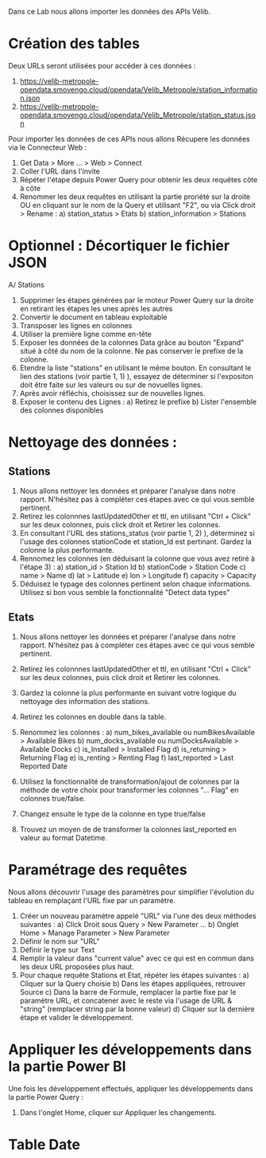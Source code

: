 Dans ce Lab nous allons importer les données des APIs Vélib. 

# Création des tables

Deux URLs seront utilisées pour accéder à ces données : 
1) https://velib-metropole-opendata.smovengo.cloud/opendata/Velib_Metropole/station_information.json
2) https://velib-metropole-opendata.smovengo.cloud/opendata/Velib_Metropole/station_status.json

Pour importer les données de ces APIs nous allons Récupere les données via le Connecteur Web : 
1) Get Data > More ... > Web > Connect 
2) Coller l'URL dans l'invite 
3) Répéter l'étape depuis Power Query pour obtenir les deux requêtes côte à côte 
4) Renommer les deux requêtes en utilisant la partie proriété sur la droite OU en cliquant sur le nom de la Query et utilisant "F2", ou via Click droit > Rename : 
  a) station_status > Etats
  b) station_information > Stations

# Optionnel : Décortiquer le fichier JSON

A/ Stations
1) Supprimer les étapes générées par le moteur Power Query sur la droite en retirant les étapes les unes après les autres 
2) Convertir le document en tableau exploitable 
3) Transposer les lignes en colonnes
4) Utiliser la première ligne comme en-tête
5) Exposer les données de la colonnes Data grâce au bouton "Expand" situé à côté du nom de la colonne. Ne pas conserver le prefixe de la colonne. 
6) Etendre la liste "stations" en utilisant le même bouton. En consultant le lien des stations (voir partie 1, 1) ), essayez de déterminer si l'expositon doit être faite sur les valeurs ou sur de novuelles lignes. 
7) Après avoir réfléchis, choisissez sur de nouvelles lignes. 
8) Exposer le contenu des Lignes : 
  a) Retirez le prefixe
  b) Lister l'ensemble des colonnes disponibles 

# Nettoyage des données :
## Stations
1) Nous allons nettoyer les données et préparer l'analyse dans notre rapport. N'hésitez pas à compléter ces étapes avec ce qui vous semble pertinent. 
2) Retirez les colonnnes lastUpdatedOther et ttl, en utilisant "Ctrl + Click" sur les deux colonnes, puis click droit et Retirer les colonnes. 
3) En consultant l'URL des stations_status (voir partie 1, 2) ), déterminez si l'usage des colonnes stationCode et station_Id est pertinant. Gardez la colonne la plus performante. 
4) Rennomez les colonnes (en déduisant la colonne que vous avez retiré à l'étape 3) : 
  a) station_id > Station Id
  b) stationCode > Station Code
  c) name > Name 
  d) lat > Latitude 
  e) lon > Longitude 
  f) capacity > Capacity
5) Déduisez le typage des colonnes pertinent selon chaque informations. Utilisez si bon vous semble la fonctionnalité "Detect data types"

## Etats
1) Nous allons nettoyer les données et préparer l'analyse dans notre rapport. N'hésitez pas à compléter ces étapes avec ce qui vous semble pertinent. 
2) Retirez les colonnnes lastUpdatedOther et ttl, en utilisant "Ctrl + Click" sur les deux colonnes, puis click droit et Retirer les colonnes. 
3) Gardez la colonne la plus performante en suivant votre logique du nettoyage des information des stations. 
4) Retirez les colonnes en double dans la table. 
5) Renommez les colonnes :
  a) num_bikes_available ou numBikesAvailable > Available Bikes 
  b) num_docks_available ou numDocksAvailable > Available Docks
  c) is_Installed > Installed Flag
  d) is_returning > Returning Flag 
  e) is_renting > Renting Flag
  f) last_reported > Last Reported Date

6) Utilisez la fonctionnalité de transformation/ajout de colonnes par la méthode de votre choix pour transformer les colonnes "... Flag" en colonnes true/false. 
7) Changez ensuite le type de la colonne en type true/false 
8) Trouvez un moyen de de transformer la colonnes last_reported en valeur au format Datetime. 

# Paramétrage des requêtes 

Nous allons découvrir l'usage des paramètres pour simplifier l'évolution du tableau en remplaçant l'URL fixe par un paramètre.   
1) Créer un nouveau paramètre appelé "URL" via l'une des deux méthodes suivantes : 
  a) Click Droit sous Query > New Parameter ... 
  b) Onglet Home > Manage Parameter > New Parameter
2) Définir le nom sur "URL"
3) Définir le type sur Text 
4) Remplir la valeur dans "current value" avec ce qui est en commun dans les deux URL proposées plus haut. 
5) Pour chaque requête Stations et Etat, répéter les étapes suivantes : 
  a) Cliquer sur la Query choisie 
  b) Dans les étapes appliquées, retrouver Source 
  c) Dans la barre de Formule, remplacer la partie fixe par le paramètre URL, et concatener avec le reste via l'usage de URL & "string" (remplacer string par la bonne valeur)
  d) Cliquer sur la dernière étape et valider le développement. 

# Appliquer les développements dans la partie Power BI 

Une fois les développement effectués, appliquer les développements dans la partie Power Query : 
1) Dans l'onglet Home, cliquer sur Appliquer les changements. 

# Table Date


